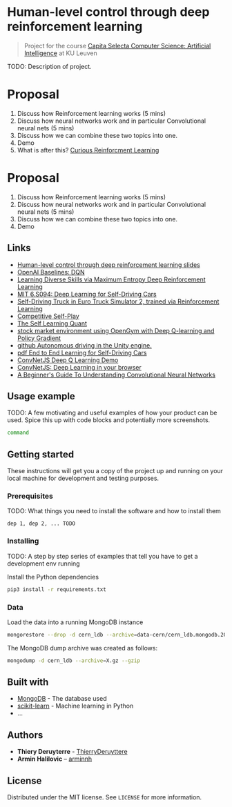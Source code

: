 #  Human-level control through deep reinforcement learning
> Project for the course [Capita Selecta Computer Science: Artificial Intelligence](https://onderwijsaanbod.kuleuven.be/syllabi/e/H05N0AE.htm#activetab=doelstellingen_idm1514848) at KU Leuven

TODO: Description of project.
# Proposal
1. Discuss how Reinforcement learning works (5 mins)
2. Discuss how neural networks work and in particular Convolutional neural nets (5 mins)
3. Discuss how we can combine these two topics into one.
4. Demo
5. What is after this? [Curious Reinforcment Learning](https://www.quantamagazine.org/clever-machines-learn-how-to-be-curious-20170919/)


# Proposal
1. Discuss how Reinforcement learning works (5 mins)
2. Discuss how neural networks work and in particular Convolutional neural nets (5 mins)
3. Discuss how we can combine these two topics into one.
4. Demo


## Links
- [Human-level control through deep reinforcement learning slides](http://www.teach.cs.toronto.edu/~csc2542h/fall/material/csc2542f16_dqn.pdf)
- [OpenAI Baselines: DQN](https://blog.openai.com/openai-baselines-dqn/)
- [Learning Diverse Skills via Maximum Entropy Deep Reinforcement Learning](http://bair.berkeley.edu/blog/2017/10/06/soft-q-learning/)
- [MIT 6.S094: Deep Learning for Self-Driving Cars](http://selfdrivingcars.mit.edu/deeptraffic/)
- [Self-Driving Truck in Euro Truck Simulator 2, trained via Reinforcement Learning](https://github.com/aleju/self-driving-truck)
- [Competitive Self-Play](https://blog.openai.com/competitive-self-play/)
- [The Self Learning Quant](https://hackernoon.com/the-self-learning-quant-d3329fcc9915)
- [stock market environment using OpenGym with Deep Q-learning and Policy Gradient](https://github.com/kh-kim/stock_market_reinforcement_learning)
- [github Autonomous driving in the Unity engine.](https://github.com/alexhagiopol/end-to-end-deep-learning)
- [pdf End to End Learning for Self-Driving Cars](https://arxiv.org/pdf/1604.07316.pdf)
- [ConvNetJS Deep Q Learning Demo](http://cs.stanford.edu/people/karpathy/convnetjs/demo/rldemo.html)
- [ConvNetJS: Deep Learning in your browser](http://cs.stanford.edu/people/karpathy/convnetjs/docs.html)
- [A Beginner's Guide To Understanding Convolutional Neural Networks](https://adeshpande3.github.io/adeshpande3.github.io/A-Beginner's-Guide-To-Understanding-Convolutional-Neural-Networks/)
<!-- ![](header.png) -->

<!--
## Installation

OS X & Linux:

```sh
command
```
-->

## Usage example

TODO: A few motivating and useful examples of how your product can be used. Spice this up with code blocks and potentially more screenshots.

```sh
command
```  

## Getting started
These instructions will get you a copy of the project up and running on your local machine for development and testing purposes.

### Prerequisites
TODO: What things you need to install the software and how to install them

    dep 1, dep 2, ... TODO

### Installing
TODO: A step by step series of examples that tell you have to get a development env running

Install the Python dependencies
```sh
pip3 install -r requirements.txt
```

### Data
Load the data into a running MongoDB instance
```sh
mongorestore --drop -d cern_ldb --archive=data-cern/cern_ldb.mongodb.20170309.mki_v0_5.gz --gzip
```

The MongoDB dump archive was created as follows:
```sh
mongodump -d cern_ldb --archive=X.gz --gzip
```

## Built with
* [MongoDB](http://mongodb.com) - The database used
* [scikit-learn](http://scikit-learn.org) - Machine learning in Python
* ...

## Authors

* **Thiery Deruyterre** - [ThierryDeruyttere](https://github.com/ThierryDeruyttere)
* **Armin Halilovic** – [arminnh](http://github.com/arminnh/)


## License
Distributed under the MIT license. See ``LICENSE`` for more information.
